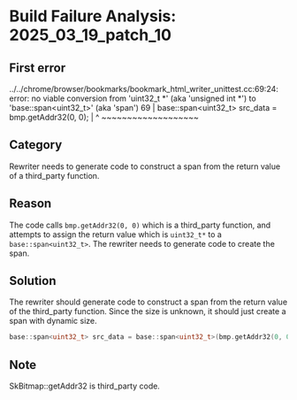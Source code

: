 # Build Failure Analysis: 2025_03_19_patch_10

## First error
../../chrome/browser/bookmarks/bookmark_html_writer_unittest.cc:69:24: error: no viable conversion from 'uint32_t *' (aka 'unsigned int *') to 'base::span<uint32_t>' (aka 'span<unsigned int>')
   69 |   base::span<uint32_t> src_data = bmp.getAddr32(0, 0);
      |                        ^          ~~~~~~~~~~~~~~~~~~~

## Category
Rewriter needs to generate code to construct a span from the return value of a third_party function.

## Reason
The code calls `bmp.getAddr32(0, 0)` which is a third_party function, and attempts to assign the return value which is `uint32_t*` to a `base::span<uint32_t>`. The rewriter needs to generate code to create the span.

## Solution
The rewriter should generate code to construct a span from the return value of the third_party function.  Since the size is unknown, it should just create a span with dynamic size.

```c++
base::span<uint32_t> src_data = base::span<uint32_t>(bmp.getAddr32(0, 0), bmp.width() * bmp.height());
```

## Note
SkBitmap::getAddr32 is third_party code.